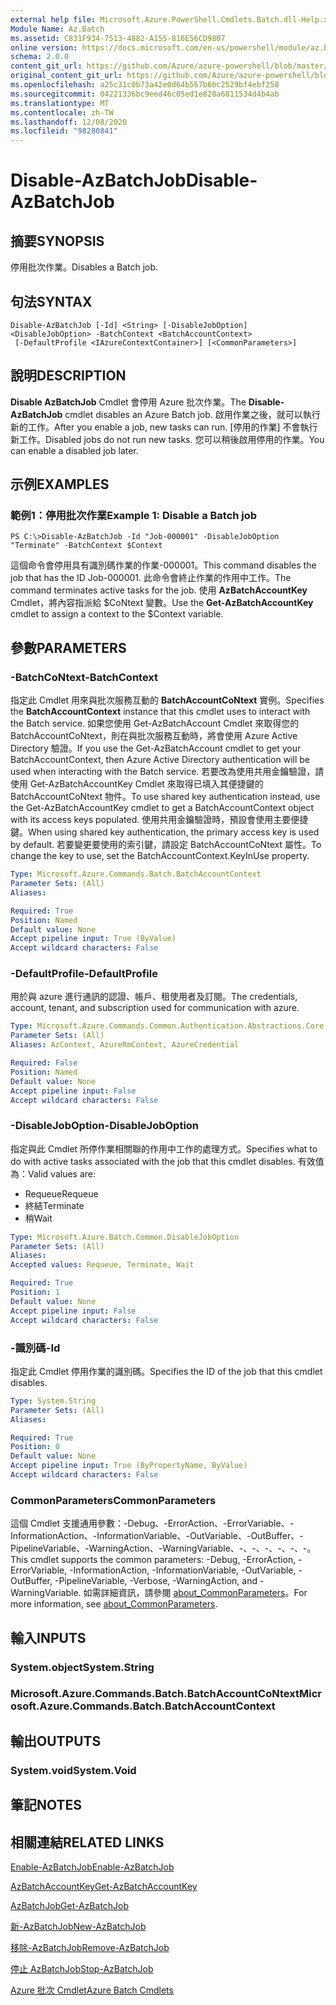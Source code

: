 ```yaml
---
external help file: Microsoft.Azure.PowerShell.Cmdlets.Batch.dll-Help.xml
Module Name: Az.Batch
ms.assetid: C831F934-7513-4882-A155-816E56CD9807
online version: https://docs.microsoft.com/en-us/powershell/module/az.batch/disable-azbatchjob
schema: 2.0.0
content_git_url: https://github.com/Azure/azure-powershell/blob/master/src/Batch/Batch/help/Disable-AzBatchJob.md
original_content_git_url: https://github.com/Azure/azure-powershell/blob/master/src/Batch/Batch/help/Disable-AzBatchJob.md
ms.openlocfilehash: a25c31c0b73a42e0d64b567b6bc2529bf4ebf258
ms.sourcegitcommit: 04221336bc9eed46c05ed1e828a6811534d4b4ab
ms.translationtype: MT
ms.contentlocale: zh-TW
ms.lasthandoff: 12/08/2020
ms.locfileid: "98280841"
---
```

# <span data-ttu-id="c25d8-101">Disable-AzBatchJob</span><span class="sxs-lookup"><span data-stu-id="c25d8-101">Disable-AzBatchJob</span></span>

## <span data-ttu-id="c25d8-102">摘要</span><span class="sxs-lookup"><span data-stu-id="c25d8-102">SYNOPSIS</span></span>
<span data-ttu-id="c25d8-103">停用批次作業。</span><span class="sxs-lookup"><span data-stu-id="c25d8-103">Disables a Batch job.</span></span>

## <span data-ttu-id="c25d8-104">句法</span><span class="sxs-lookup"><span data-stu-id="c25d8-104">SYNTAX</span></span>

```
Disable-AzBatchJob [-Id] <String> [-DisableJobOption] <DisableJobOption> -BatchContext <BatchAccountContext>
 [-DefaultProfile <IAzureContextContainer>] [<CommonParameters>]
```

## <span data-ttu-id="c25d8-105">說明</span><span class="sxs-lookup"><span data-stu-id="c25d8-105">DESCRIPTION</span></span>
<span data-ttu-id="c25d8-106">**Disable AzBatchJob** Cmdlet 會停用 Azure 批次作業。</span><span class="sxs-lookup"><span data-stu-id="c25d8-106">The **Disable-AzBatchJob** cmdlet disables an Azure Batch job.</span></span>
<span data-ttu-id="c25d8-107">啟用作業之後，就可以執行新的工作。</span><span class="sxs-lookup"><span data-stu-id="c25d8-107">After you enable a job, new tasks can run.</span></span>
<span data-ttu-id="c25d8-108">[停用的作業] 不會執行新工作。</span><span class="sxs-lookup"><span data-stu-id="c25d8-108">Disabled jobs do not run new tasks.</span></span>
<span data-ttu-id="c25d8-109">您可以稍後啟用停用的作業。</span><span class="sxs-lookup"><span data-stu-id="c25d8-109">You can enable a disabled job later.</span></span>

## <span data-ttu-id="c25d8-110">示例</span><span class="sxs-lookup"><span data-stu-id="c25d8-110">EXAMPLES</span></span>

### <span data-ttu-id="c25d8-111">範例1：停用批次作業</span><span class="sxs-lookup"><span data-stu-id="c25d8-111">Example 1: Disable a Batch job</span></span>
```
PS C:\>Disable-AzBatchJob -Id "Job-000001" -DisableJobOption "Terminate" -BatchContext $Context
```

<span data-ttu-id="c25d8-112">這個命令會停用具有識別碼作業的作業-000001。</span><span class="sxs-lookup"><span data-stu-id="c25d8-112">This command disables the job that has the ID Job-000001.</span></span>
<span data-ttu-id="c25d8-113">此命令會終止作業的作用中工作。</span><span class="sxs-lookup"><span data-stu-id="c25d8-113">The command terminates active tasks for the job.</span></span>
<span data-ttu-id="c25d8-114">使用 **AzBatchAccountKey** Cmdlet，將內容指派給 $CoNtext 變數。</span><span class="sxs-lookup"><span data-stu-id="c25d8-114">Use the **Get-AzBatchAccountKey** cmdlet to assign a context to the $Context variable.</span></span>

## <span data-ttu-id="c25d8-115">參數</span><span class="sxs-lookup"><span data-stu-id="c25d8-115">PARAMETERS</span></span>

### <span data-ttu-id="c25d8-116">-BatchCoNtext</span><span class="sxs-lookup"><span data-stu-id="c25d8-116">-BatchContext</span></span>
<span data-ttu-id="c25d8-117">指定此 Cmdlet 用來與批次服務互動的 **BatchAccountCoNtext** 實例。</span><span class="sxs-lookup"><span data-stu-id="c25d8-117">Specifies the **BatchAccountContext** instance that this cmdlet uses to interact with the Batch service.</span></span>
<span data-ttu-id="c25d8-118">如果您使用 Get-AzBatchAccount Cmdlet 來取得您的 BatchAccountCoNtext，則在與批次服務互動時，將會使用 Azure Active Directory 驗證。</span><span class="sxs-lookup"><span data-stu-id="c25d8-118">If you use the Get-AzBatchAccount cmdlet to get your BatchAccountContext, then Azure Active Directory authentication will be used when interacting with the Batch service.</span></span> <span data-ttu-id="c25d8-119">若要改為使用共用金鑰驗證，請使用 Get-AzBatchAccountKey Cmdlet 來取得已填入其便捷鍵的 BatchAccountCoNtext 物件。</span><span class="sxs-lookup"><span data-stu-id="c25d8-119">To use shared key authentication instead, use the Get-AzBatchAccountKey cmdlet to get a BatchAccountContext object with its access keys populated.</span></span> <span data-ttu-id="c25d8-120">使用共用金鑰驗證時，預設會使用主要便捷鍵。</span><span class="sxs-lookup"><span data-stu-id="c25d8-120">When using shared key authentication, the primary access key is used by default.</span></span> <span data-ttu-id="c25d8-121">若要變更要使用的索引鍵，請設定 BatchAccountCoNtext 屬性。</span><span class="sxs-lookup"><span data-stu-id="c25d8-121">To change the key to use, set the BatchAccountContext.KeyInUse property.</span></span>

```yaml
Type: Microsoft.Azure.Commands.Batch.BatchAccountContext
Parameter Sets: (All)
Aliases:

Required: True
Position: Named
Default value: None
Accept pipeline input: True (ByValue)
Accept wildcard characters: False
```

### <span data-ttu-id="c25d8-122">-DefaultProfile</span><span class="sxs-lookup"><span data-stu-id="c25d8-122">-DefaultProfile</span></span>
<span data-ttu-id="c25d8-123">用於與 azure 進行通訊的認證、帳戶、租使用者及訂閱。</span><span class="sxs-lookup"><span data-stu-id="c25d8-123">The credentials, account, tenant, and subscription used for communication with azure.</span></span>

```yaml
Type: Microsoft.Azure.Commands.Common.Authentication.Abstractions.Core.IAzureContextContainer
Parameter Sets: (All)
Aliases: AzContext, AzureRmContext, AzureCredential

Required: False
Position: Named
Default value: None
Accept pipeline input: False
Accept wildcard characters: False
```

### <span data-ttu-id="c25d8-124">-DisableJobOption</span><span class="sxs-lookup"><span data-stu-id="c25d8-124">-DisableJobOption</span></span>
<span data-ttu-id="c25d8-125">指定與此 Cmdlet 所停作業相關聯的作用中工作的處理方式。</span><span class="sxs-lookup"><span data-stu-id="c25d8-125">Specifies what to do with active tasks associated with the job that this cmdlet disables.</span></span>
<span data-ttu-id="c25d8-126">有效值為：</span><span class="sxs-lookup"><span data-stu-id="c25d8-126">Valid values are:</span></span>
- <span data-ttu-id="c25d8-127">Requeue</span><span class="sxs-lookup"><span data-stu-id="c25d8-127">Requeue</span></span>
- <span data-ttu-id="c25d8-128">終結</span><span class="sxs-lookup"><span data-stu-id="c25d8-128">Terminate</span></span>
- <span data-ttu-id="c25d8-129">稍</span><span class="sxs-lookup"><span data-stu-id="c25d8-129">Wait</span></span>

```yaml
Type: Microsoft.Azure.Batch.Common.DisableJobOption
Parameter Sets: (All)
Aliases:
Accepted values: Requeue, Terminate, Wait

Required: True
Position: 1
Default value: None
Accept pipeline input: False
Accept wildcard characters: False
```

### <span data-ttu-id="c25d8-130">-識別碼</span><span class="sxs-lookup"><span data-stu-id="c25d8-130">-Id</span></span>
<span data-ttu-id="c25d8-131">指定此 Cmdlet 停用作業的識別碼。</span><span class="sxs-lookup"><span data-stu-id="c25d8-131">Specifies the ID of the job that this cmdlet disables.</span></span>

```yaml
Type: System.String
Parameter Sets: (All)
Aliases:

Required: True
Position: 0
Default value: None
Accept pipeline input: True (ByPropertyName, ByValue)
Accept wildcard characters: False
```

### <span data-ttu-id="c25d8-132">CommonParameters</span><span class="sxs-lookup"><span data-stu-id="c25d8-132">CommonParameters</span></span>
<span data-ttu-id="c25d8-133">這個 Cmdlet 支援通用參數：-Debug、-ErrorAction、-ErrorVariable、-InformationAction、-InformationVariable、-OutVariable、-OutBuffer、-PipelineVariable、-WarningAction、-WarningVariable、-、-、-、-、-、-。</span><span class="sxs-lookup"><span data-stu-id="c25d8-133">This cmdlet supports the common parameters: -Debug, -ErrorAction, -ErrorVariable, -InformationAction, -InformationVariable, -OutVariable, -OutBuffer, -PipelineVariable, -Verbose, -WarningAction, and -WarningVariable.</span></span> <span data-ttu-id="c25d8-134">如需詳細資訊，請參閱 [about_CommonParameters](http://go.microsoft.com/fwlink/?LinkID=113216)。</span><span class="sxs-lookup"><span data-stu-id="c25d8-134">For more information, see [about_CommonParameters](http://go.microsoft.com/fwlink/?LinkID=113216).</span></span>

## <span data-ttu-id="c25d8-135">輸入</span><span class="sxs-lookup"><span data-stu-id="c25d8-135">INPUTS</span></span>

### <span data-ttu-id="c25d8-136">System.object</span><span class="sxs-lookup"><span data-stu-id="c25d8-136">System.String</span></span>

### <span data-ttu-id="c25d8-137">Microsoft.Azure.Commands.Batch.BatchAccountCoNtext</span><span class="sxs-lookup"><span data-stu-id="c25d8-137">Microsoft.Azure.Commands.Batch.BatchAccountContext</span></span>

## <span data-ttu-id="c25d8-138">輸出</span><span class="sxs-lookup"><span data-stu-id="c25d8-138">OUTPUTS</span></span>

### <span data-ttu-id="c25d8-139">System.void</span><span class="sxs-lookup"><span data-stu-id="c25d8-139">System.Void</span></span>

## <span data-ttu-id="c25d8-140">筆記</span><span class="sxs-lookup"><span data-stu-id="c25d8-140">NOTES</span></span>

## <span data-ttu-id="c25d8-141">相關連結</span><span class="sxs-lookup"><span data-stu-id="c25d8-141">RELATED LINKS</span></span>

[<span data-ttu-id="c25d8-142">Enable-AzBatchJob</span><span class="sxs-lookup"><span data-stu-id="c25d8-142">Enable-AzBatchJob</span></span>](./Enable-AzBatchJob.md)

[<span data-ttu-id="c25d8-143">AzBatchAccountKey</span><span class="sxs-lookup"><span data-stu-id="c25d8-143">Get-AzBatchAccountKey</span></span>](./Get-AzBatchAccountKey.md)

[<span data-ttu-id="c25d8-144">AzBatchJob</span><span class="sxs-lookup"><span data-stu-id="c25d8-144">Get-AzBatchJob</span></span>](./Get-AzBatchJob.md)

[<span data-ttu-id="c25d8-145">新-AzBatchJob</span><span class="sxs-lookup"><span data-stu-id="c25d8-145">New-AzBatchJob</span></span>](./New-AzBatchJob.md)

[<span data-ttu-id="c25d8-146">移除-AzBatchJob</span><span class="sxs-lookup"><span data-stu-id="c25d8-146">Remove-AzBatchJob</span></span>](./Remove-AzBatchJob.md)

[<span data-ttu-id="c25d8-147">停止 AzBatchJob</span><span class="sxs-lookup"><span data-stu-id="c25d8-147">Stop-AzBatchJob</span></span>](./Stop-AzBatchJob.md)

[<span data-ttu-id="c25d8-148">Azure 批次 Cmdlet</span><span class="sxs-lookup"><span data-stu-id="c25d8-148">Azure Batch Cmdlets</span></span>](/powershell/module/Az.Batch/)
